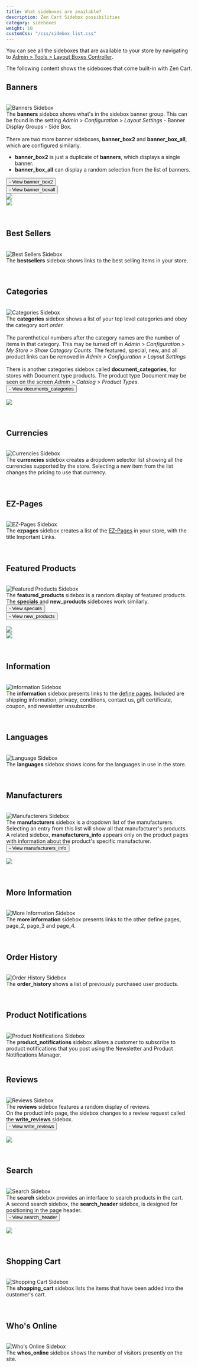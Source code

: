 ```yaml
---
title: What sideboxes are available? 
description: Zen Cart Sidebox possibilities
category: sideboxes
weight: 10
customCss: "/css/sidebox_list.css"
---
```


You can see all the sideboxes that are available to your store by navigating to [Admin > Tools > Layout Boxes Controller](/user/admin_pages/tools/layout_boxes_controller/). 

The following content shows the sideboxes that come built-in with Zen Cart. 

## Banners 

<br>
<div>
   <div class="img_col"> 
      <img alt="Banners Sidebox" src="/images/sidebox_banner_box.png" />
   </div>
   <div class="notes_col">
      The <strong>banners</strong> sidebox shows what's in the sidebox banner group. 
This can be found in the setting <em>Admin > Configuration > Layout Settings</em> - Banner Display Groups - Side Box. 
      <br><br>
      There are two more banner sideboxes, <strong>banner_box2</strong> and <strong>banner_box_all</strong>, which are configured similarly. 
<ul>
   <li><strong>banner_box2</strong> is just a duplicate of <b>banners</b>, which displays a single banner.</li>
   <li><strong>banner_box_all</strong> can display a random selection from the list of banners.</li>
</ul>
<button type="button" class="btn btn-link" data-toggle="modal" data-target="#banner_box2">- View banner_box2</button><br>
<button type="button" class="btn btn-link" data-toggle="modal" data-target="#banner_boxall">- View banner_boxall</button>
   </div>
</div>

<div id="banner_box2" class="modal fade" tabindex="-1" role="dialog">
  <div class="modal-dialog">
    <div class="modal-content">
        <div class="modal-body">
            <img src="/images/sidebox_banner_box2.png" class="img-responsive">
        </div>
    </div>
  </div>
 </div>

<div id="banner_boxall" class="modal fade" tabindex="-1" role="dialog">
  <div class="modal-dialog">
    <div class="modal-content">
        <div class="modal-body">
            <img src="/images/sidebox_banner_box_all.png" class="img-responsive">
        </div>
    </div>
  </div>
</div>

<br clear="all">
<br>

## Best Sellers 

<br>
<div>
   <div class="img_col"> 
      <img alt="Best Sellers Sidebox" src="/images/sidebox_bestsellers.png" />
   </div>
   <div class="notes_col">
      The <strong>bestsellers</strong> sidebox shows links to the best selling items in your store. 
   </div>
</div>
<br clear="all">
<br>

## Categories 

<br>
<div>
   <div class="img_col"> 
      <img alt="Categories Sidebox" src="/images/sidebox_categories.png" />
   </div>
   <div class="notes_col">
      The <strong>categories</strong> sidebox shows a list of your top level categories and obey the category <em>sort order.</em>
      <br><br>
      The parenthetical numbers after the category names are the number of items in that category.  This may be turned off in <em>Admin > Configuration > My Store > Show Category Counts</em>. The featured, special, new, and all product links can be removed in <em>Admin > Configuration > Layout Settings</em>
      <br><br>
       There is another categories sidebox called <strong>document_categories</strong>, for stores with Document type products. The product type Document may be seen on the screen <em>Admin > Catalog > Product Types</em>. <br>
<button type="button" class="btn btn-link" data-toggle="modal" data-target="#documents_categories"> - View documents_categories</button>
	      </div>
	</div>
<br clear="all">

<div id="documents_categories" class="modal fade" tabindex="-1" role="dialog">
  <div class="modal-dialog">
    <div class="modal-content">
        <div class="modal-body">
            <img src="/images/sidebox_documents_categories.png" class="img-responsive">
        </div>
    </div>
  </div>
</div>

<br clear="all">
<br>

## Currencies 

<br>
<div>
   <div class="img_col"> 
      <img alt="Currencies Sidebox" src="/images/sidebox_currencies.png" />
   </div>
   <div class="notes_col">
      The <strong>currencies</strong> sidebox creates a dropdown selector list showing all the currencies supported by the store.  Selecting a new item from the list changes the pricing to use that currency. 
   </div>
</div>
<br clear="all">
<br>

## EZ-Pages

<br>
<div>
   <div class="img_col"> 
      <img alt="EZ-Pages Sidebox" src="/images/sidebox_ezpages.png" />
   </div>
   <div class="notes_col">
      The <strong>ezpages</strong> sidebox creates a list of the <a href="/user/ezpages/what_are_ezpages/">EZ-Pages</a> in your store, with the title Important Links.
   </div>
	</div>
<br clear="all">
<br>

## Featured Products

<br>
<div>
   <div class="img_col"> 
      <img alt="Featured Products Sidebox" src="/images/sidebox_featured.png" />
   </div>
   <div class="notes_col">
      The <strong>featured_products</strong> sidebox is a random display of featured products. <br>
The <strong>specials</strong> and <strong>new_products</strong> sideboxes work similarly. <br>
<button type="button" class="btn btn-link" data-toggle="modal" data-target="#specials">- View specials</button><br>
<button type="button" class="btn btn-link" data-toggle="modal" data-target="#new_products">- View new_products</button>
   </div>
</div>
<br clear="all">

<div id="specials" class="modal fade" tabindex="-1" role="dialog">
  <div class="modal-dialog">
    <div class="modal-content">
        <div class="modal-body">
            <img src="/images/sidebox_specials.png" class="img-responsive">
        </div>
    </div>
  </div>
</div>

<div id="new_products" class="modal fade" tabindex="-1" role="dialog">
  <div class="modal-dialog">
    <div class="modal-content">
        <div class="modal-body">
            <img src="/images/sidebox_new_products.png" class="img-responsive">
        </div>
    </div>
  </div>
</div>

<br clear="all">
<br>

## Information

<br>
<div>
   <div class="img_col"> 
      <img alt="Information Sidebox" src="/images/sidebox_information.png" />
   </div>
   <div class="notes_col">
      The <strong>information</strong> sidebox presents links to the <a href="/user/template/define_pages/">define pages</a>. Included are shipping information, privacy, conditions, contact us, gift certificate, coupon, and newsletter unsubscribe. 
   </div>
	</div>
<br clear="all">
<br>

## Languages

<br>
<div>
   <div class="img_col"> 
      <img alt="Language Sidebox" src="/images/sidebox_languages.png" />
   </div>
   <div class="notes_col">
      The <strong>languages</strong> sidebox shows icons for the languages in use in the store. 
   </div>
</div>

<br clear="all">
<br>


## Manufacturers

<br>
<div>
   <div class="img_col"> 
      <img alt="Manufacterers Sidebox" src="/images/sidebox_manufacturers.png" />
   </div>
   <div class="notes_col">
      The <strong>manufacturers</strong> sidebox is a dropdown list of the manufacturers. Selecting an entry from this list will show all that manufacturer's products.  <br>A related sidebox, <strong>manufacturers_info</strong> appears only on the product pages with information about the product's specific manufacturer.<br>
<button type="button" class="btn btn-link" data-toggle="modal" data-target="#manufacturers_info">- View manufacturers_info</button>

   </div>
</div>

<br clear="all">

<div id="manufacturers_info" class="modal fade" tabindex="-1" role="dialog">
  <div class="modal-dialog">
    <div class="modal-content">
        <div class="modal-body">
            <img src="/images/sidebox_manufacturers_info.png" class="img-responsive">
        </div>
    </div>
  </div>
</div>
   
<br clear="all">
<br>

## More Information

<br>
<div>
   <div class="img_col">
      <img alt="More Information Sidebox" src="/images/sidebox_more_information.png" />
   </div>
   <div class="notes_col"> 
      The <strong>more information</strong> sidebox presents links to the other define pages, page_2, page_3 and page_4.  
   </div>
</div>
<br clear="all">
<br>


## Order History

<br>
<div>
   <div class="img_col"> 
      <img alt="Order History Sidebox" src="/images/sidebox_order_history.png" />
   </div>
   <div>
	   The <strong>order_history</strong> shows a list of previously purchased user products. 
   </div>
</div>
<br clear="all">
<br> 
	

## Product Notifications

<br>
<div>
   <div class="img_col"> 
      <img alt="Product Notifications Sidebox" src="/images/sidebox_product_notifications.png" />
   </div>
   <div class="notes_col">
      The <strong>product_notifications</strong> sidebox allows a customer to subscribe to product notifications that you post using the Newsletter and Product Notifications Manager. <br>
   </div>
</div>
<br clear="all">

## Reviews

<br>
<div>
   <div class="img_col"> 
      <img alt="Reviews Sidebox" src="/images/sidebox_reviews.png" />
   </div>
   <div class="notes_col">
      The <strong>reviews</strong> sidebox features a random display of reviews. <br>On the product info page, the sidebox changes to a review request called the <b>write_reviews</b> sidebox. <br>
<button type="button" class="btn btn-link" data-toggle="modal" data-target="#write_reviews">- View write_reviews</button>
   </div>
</div>
<br clear="all">
	
<div id="write_reviews" class="modal fade" tabindex="-1" role="dialog">
  <div class="modal-dialog">
    <div class="modal-content">
        <div class="modal-body">
            <img src="/images/sidebox_write_review.png" class="img-responsive">
        </div>
    </div>
  </div>
</div>

<br clear="all">
<br>

## Search

<br>
<div>
   <div class="img_col"> 
      <img alt="Search Sidebox" src="/images/sidebox_search.png" />
   </div>
   <div class="notes_col">
      The <strong>search</strong> sidebox provides an interface to search products in the cart.<br>
A second search sidebox, the <strong>search_header</strong> sidebox, is designed for positioning in the page header. <br>
<button type="button" class="btn btn-link" data-toggle="modal" data-target="#search_header">- View search_header</button>
   </div>
	</div>
<br clear="all">

<div id="search_header" class="modal fade" tabindex="-1" role="dialog">
  <div class="modal-dialog">
    <div class="modal-content">
        <div class="modal-body">
            <img src="/images/sidebox_search_header.png" class="img-responsive">
        </div>
    </div>
  </div>
</div>
<br clear="all">
<br>

## Shopping Cart

<br>
<div>
   <div class="img_col"> 
      <img alt="Shopping Cart Sidebox" src="/images/sidebox_shopping_cart.png" />
   </div>
   <div class="notes_col">
      The <strong>shopping_cart</strong> sidebox lists the items that have been added into the customer's cart.
   </div>
	</div>
<br clear="all">
<br>

## Who's Online

<br>
<div>
   <div class="img_col"> 
      <img alt="Who's Online Sidebox" src="/images/sidebox_whos_online.png" />
   </div>
   <div class="notes_col">
      The <strong>whos_online</strong> sidebox shows the number of visitors presently on the site.
	</div>
</div>
<br clear="all">
<br>

